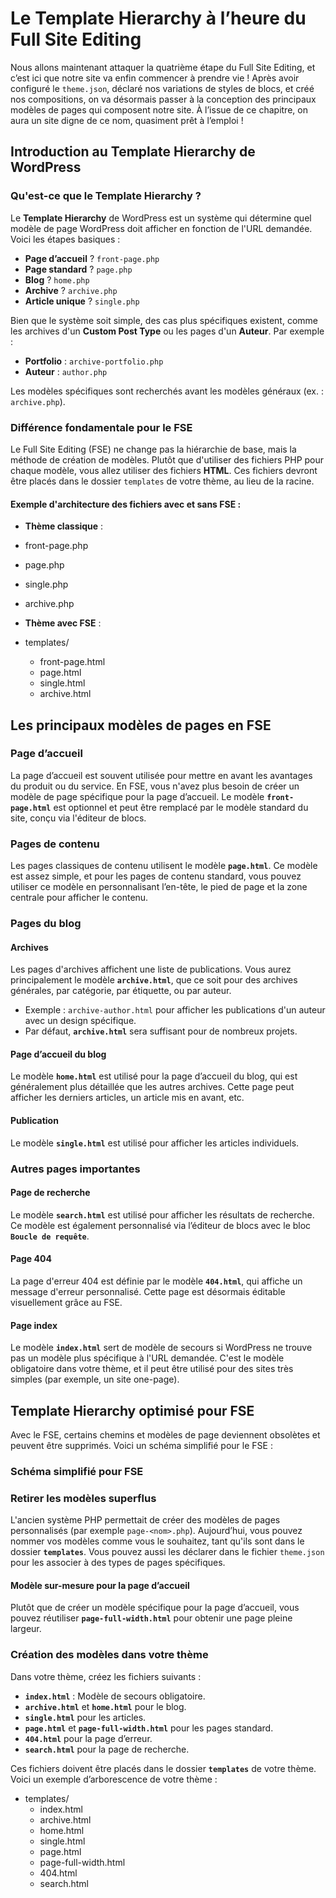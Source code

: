 # Le Template Hierarchy à l’heure du Full Site Editing

Nous allons maintenant attaquer la quatrième étape du Full Site Editing, et c’est ici que notre site va enfin commencer à prendre vie ! Après avoir configuré le `theme.json`, déclaré nos variations de styles de blocs, et créé nos compositions, on va désormais passer à la conception des principaux modèles de pages qui composent notre site. À l’issue de ce chapitre, on aura un site digne de ce nom, quasiment prêt à l’emploi !

## Introduction au Template Hierarchy de WordPress

### Qu'est-ce que le Template Hierarchy ?

Le **Template Hierarchy** de WordPress est un système qui détermine quel modèle de page WordPress doit afficher en fonction de l'URL demandée. Voici les étapes basiques :
- **Page d’accueil** ? `front-page.php`
- **Page standard** ? `page.php`
- **Blog** ? `home.php`
- **Archive** ? `archive.php`
- **Article unique** ? `single.php`

Bien que le système soit simple, des cas plus spécifiques existent, comme les archives d'un **Custom Post Type** ou les pages d'un **Auteur**. Par exemple :
- **Portfolio** : `archive-portfolio.php`
- **Auteur** : `author.php`

Les modèles spécifiques sont recherchés avant les modèles généraux (ex. : `archive.php`).

### Différence fondamentale pour le FSE

Le Full Site Editing (FSE) ne change pas la hiérarchie de base, mais la méthode de création de modèles. Plutôt que d'utiliser des fichiers PHP pour chaque modèle, vous allez utiliser des fichiers **HTML**. Ces fichiers devront être placés dans le dossier `templates` de votre thème, au lieu de la racine.

#### Exemple d'architecture des fichiers avec et sans FSE :

- **Thème classique** :

- front-page.php
- page.php
- single.php
- archive.php

- **Thème avec FSE** :

- templates/
    - front-page.html
    - page.html
    - single.html
    - archive.html


## Les principaux modèles de pages en FSE

### Page d’accueil
La page d’accueil est souvent utilisée pour mettre en avant les avantages du produit ou du service. En FSE, vous n'avez plus besoin de créer un modèle de page spécifique pour la page d’accueil. Le modèle **`front-page.html`** est optionnel et peut être remplacé par le modèle standard du site, conçu via l'éditeur de blocs.

### Pages de contenu
Les pages classiques de contenu utilisent le modèle **`page.html`**. Ce modèle est assez simple, et pour les pages de contenu standard, vous pouvez utiliser ce modèle en personnalisant l’en-tête, le pied de page et la zone centrale pour afficher le contenu.

### Pages du blog

#### Archives
Les pages d'archives affichent une liste de publications. Vous aurez principalement le modèle **`archive.html`**, que ce soit pour des archives générales, par catégorie, par étiquette, ou par auteur.

- Exemple : `archive-author.html` pour afficher les publications d'un auteur avec un design spécifique.
- Par défaut, **`archive.html`** sera suffisant pour de nombreux projets.

#### Page d’accueil du blog
Le modèle **`home.html`** est utilisé pour la page d’accueil du blog, qui est généralement plus détaillée que les autres archives. Cette page peut afficher les derniers articles, un article mis en avant, etc.

#### Publication
Le modèle **`single.html`** est utilisé pour afficher les articles individuels.

### Autres pages importantes

#### Page de recherche
Le modèle **`search.html`** est utilisé pour afficher les résultats de recherche. Ce modèle est également personnalisé via l’éditeur de blocs avec le bloc **`Boucle de requête`**.

#### Page 404
La page d'erreur 404 est définie par le modèle **`404.html`**, qui affiche un message d'erreur personnalisé. Cette page est désormais éditable visuellement grâce au FSE.

#### Page index
Le modèle **`index.html`** sert de modèle de secours si WordPress ne trouve pas un modèle plus spécifique à l'URL demandée. C'est le modèle obligatoire dans votre thème, et il peut être utilisé pour des sites très simples (par exemple, un site one-page).

## Template Hierarchy optimisé pour FSE

Avec le FSE, certains chemins et modèles de page deviennent obsolètes et peuvent être supprimés. Voici un schéma simplifié pour le FSE :

### Schéma simplifié pour FSE



### Retirer les modèles superflus

L'ancien système PHP permettait de créer des modèles de pages personnalisés (par exemple `page-<nom>.php`). Aujourd’hui, vous pouvez nommer vos modèles comme vous le souhaitez, tant qu'ils sont dans le dossier **`templates`**. Vous pouvez aussi les déclarer dans le fichier `theme.json` pour les associer à des types de pages spécifiques.

#### Modèle sur-mesure pour la page d’accueil
Plutôt que de créer un modèle spécifique pour la page d’accueil, vous pouvez réutiliser **`page-full-width.html`** pour obtenir une page pleine largeur.

### Création des modèles dans votre thème

Dans votre thème, créez les fichiers suivants :

- **`index.html`** : Modèle de secours obligatoire.
- **`archive.html`** et **`home.html`** pour le blog.
- **`single.html`** pour les articles.
- **`page.html`** et **`page-full-width.html`** pour les pages standard.
- **`404.html`** pour la page d’erreur.
- **`search.html`** pour la page de recherche.

Ces fichiers doivent être placés dans le dossier **`templates`** de votre thème. Voici un exemple d’arborescence de votre thème :

- templates/
    - index.html
    - archive.html
    - home.html
    - single.html
    - page.html
    - page-full-width.html
    - 404.html
    - search.html